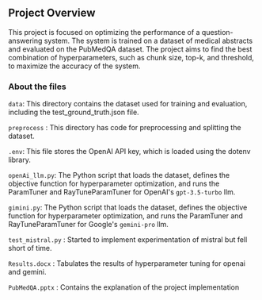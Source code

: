 ## Project Overview
This project is focused on optimizing the performance of a question-answering system. The system is trained on a dataset of medical abstracts and evaluated on the PubMedQA dataset. The project aims to find the best combination of hyperparameters, such as chunk size, top-k, and threshold, to maximize the accuracy of the system.

### About the files
`data`: This directory contains the dataset used for training and evaluation, including the test_ground_truth.json file.

`preprocess` : This directory has code for preprocessing and splitting the dataset.

`.env`: This file stores the OpenAI API key, which is loaded using the dotenv library.

`openAi_llm.py`: The Python script that loads the dataset, defines the objective function for hyperparameter optimization, and runs the ParamTuner and RayTuneParamTuner for OpenAI's `gpt-3.5-turbo` llm.

`gimini.py`: The Python script that loads the dataset, defines the objective function for hyperparameter optimization, and runs the ParamTuner and RayTuneParamTuner for Google's `gemini-pro` llm.

`test_mistral.py` : Started to implement experimentation of mistral but fell short of time.

`Results.docx` : Tabulates the results of hyperparameter tuning for openai and gemini.

`PubMedQA.pptx` : Contains the explanation of the project implementation